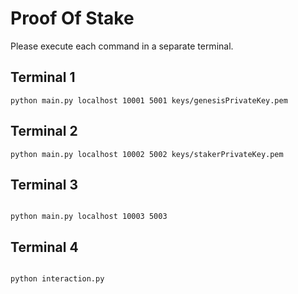 # Proof Of Stake

Please execute each command in a separate terminal.

## Terminal 1

```
python main.py localhost 10001 5001 keys/genesisPrivateKey.pem
```

## Terminal 2

```
python main.py localhost 10002 5002 keys/stakerPrivateKey.pem

```

## Terminal 3

```

python main.py localhost 10003 5003

```

## Terminal 4

```

python interaction.py

```
